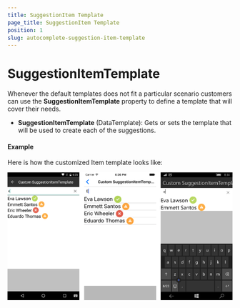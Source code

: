 ```yaml
---
title: SuggestionItem Template
page_title: SuggestionItem Template
position: 1
slug: autocomplete-suggestion-item-template
---
```


# SuggestionItemTemplate

Whenever the default templates does not fit a particular scenario customers can use the **SuggestionItemTemplate** property to define a template that will cover their needs.

- **SuggestionItemTemplate** (DataTemplate): Gets or sets the template that will be used to create each of the suggestions.

#### Example

<snippet id='autocomplete-suggestion-item-template'/>

Here is how the customized Item template looks like:

![Custom template](../images/autocomplete-custom-item-template.png "Custom template")